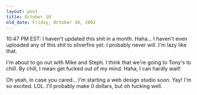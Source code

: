 ```yaml
---
layout: post
title: October 10
old_date: Friday, October 10, 2002
---
```


10:47 PM EST: I haven't updated this shit in a month. Haha... I haven't even
uploaded any of this shit to silverfire yet. I probably never will. I'm lazy
like that.

I'm about to go out with Mike and Steph. I think that we're going to Tony's to
chill. By chill, I mean get fucked out of my mind. Haha, I can hardly wait!

Oh yeah, in case you cared... I'm starting a web design studio soon. Yay! I'm
so excited. LOL. I'll probably make 0 dollars, but oh fucking well.
